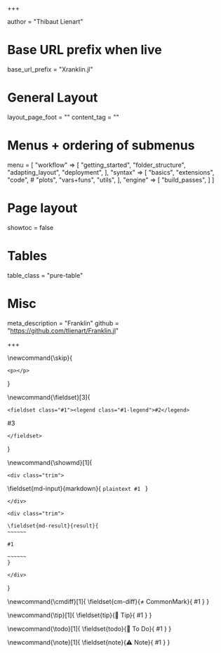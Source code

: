 <!--
Notes:

- KaTeX version = 0.15.1 (changed Jan'22)
- HL version = 11.3.1
 -->

+++


author = "Thibaut Lienart"

# Base URL prefix when live
base_url_prefix = "Xranklin.jl"

# General Layout
layout_page_foot = ""
content_tag = ""

# Menus + ordering of submenus
menu = [
  "workflow" => [
    "getting_started",
    "folder_structure",
    "adapting_layout",
    "deployment",
  ],
  "syntax" => [
    "basics",
    "extensions",
    "code",
    # "plots",
    "vars+funs",
    "utils",
    ],
  "engine" => [
    "build_passes",
  ]
]

# Page layout
showtoc = false

# Tables
table_class = "pure-table"

# Misc
meta_description = "Franklin"
github = "https://github.com/tlienart/Franklin.jl"

+++


<!-- GLOBAL REFERENCES -->

[juliaweb]: https://julialang.org
[Pure.css]: https://purecss.io/
[hljs]: https://highlightjs.org/
[katex]: https://katex.org/
[mathjax]: https://www.mathjax.org/
[pycall]: https://github.com/JuliaPy/PyCall.jl
[rcall]: https://github.com/JuliaInterop/RCall.jl
[dataframes]: https://github.com/JuliaData/DataFrames.jl
[bootstrap]: https://getbootstrap.com/
[franklin-repo]: https://github.com/tlienart/Franklin.jl
[liveserver]: https://github.com/tlienart/LiveServer.jl

<!-- GLOBAL COMMANDS -->

\newcommand{\skip}{
  ~~~
  <p></p>
  ~~~
}

\newcommand{\fieldset}[3]{
  ~~~
  <fieldset class="#1"><legend class="#1-legend">#2</legend>
  ~~~
  #3
  ~~~
  </fieldset>
  ~~~
}

<!--
  Show markdown + what it looks like in a box
-->
\newcommand{\showmd}[1]{
  ~~~
  <div class="trim">
  ~~~
  \fieldset{md-input}{markdown}{
    `````plaintext
    #1
    `````
  }
  ~~~
  </div>
  ~~~
  <!--
  XXX keep extra line skip otherwise the blockquote and the
  showmd environment blend and it's ugly!
   -->
  ~~~
  <div class="trim">
  ~~~
    \fieldset{md-result}{result}{
    ~~~~~~

    #1

    ~~~~~~
    }
  ~~~
  </div>
  ~~~
}

<!--
  Note about difference with CommonMark
-->
\newcommand{\cmdiff}[1]{
  \fieldset{cm-diff}{&ne; CommonMark}{
    #1
  }
}

<!--
  Tip
-->
\newcommand{\tip}[1]{
  \fieldset{tip}{🚀 Tip}{
    #1
  }
}

<!--
 Todo
-->
\newcommand{\todo}[1]{
  \fieldset{todo}{🚧 To Do}{
    #1
  }
}

<!--
 Note
-->
\newcommand{\note}[1]{
  \fieldset{note}{⚠️ Note}{
    #1
  }
}
